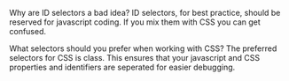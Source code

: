 Why are ID selectors a bad idea?
ID selectors, for best practice, should be reserved for javascript coding. If you mix them with CSS you can get confused.

What selectors should you prefer when working with CSS?
The preferred selectors for CSS is class. This ensures that your javascript and CSS properties and identifiers are seperated for easier debugging.
